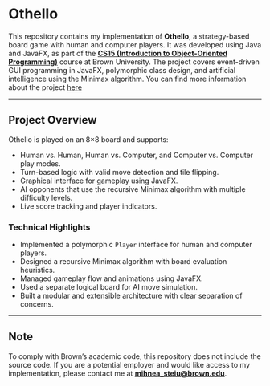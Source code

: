 # Othello

This repository contains my implementation of **Othello**, a strategy-based board game with human and computer players. It was developed using Java and JavaFX, as part of the **[CS15 (Introduction to Object-Oriented Programming)](https://cs.brown.edu/courses/csci0150/)** course at Brown University. The project covers event-driven GUI programming in JavaFX, polymorphic class design, and artificial intelligence using the Minimax algorithm. You can find more information about the project [here](https://hackmd.io/@Fall2024-CS15/rJZGUBRo0)

---

## Project Overview

Othello is played on an 8×8 board and supports:

- Human vs. Human, Human vs. Computer, and Computer vs. Computer play modes.
- Turn-based logic with valid move detection and tile flipping.
- Graphical interface for gameplay using JavaFX.
- AI opponents that use the recursive Minimax algorithm with multiple difficulty levels.
- Live score tracking and player indicators.

### Technical Highlights

- Implemented a polymorphic `Player` interface for human and computer players.
- Designed a recursive Minimax algorithm with board evaluation heuristics.
- Managed gameplay flow and animations using JavaFX.
- Used a separate logical board for AI move simulation.
- Built a modular and extensible architecture with clear separation of concerns.

---

## Note
To comply with Brown’s academic code, this repository does not include the source code. If you are a potential employer and would like access to my implementation, please contact me at **mihnea_steiu@brown.edu**.
